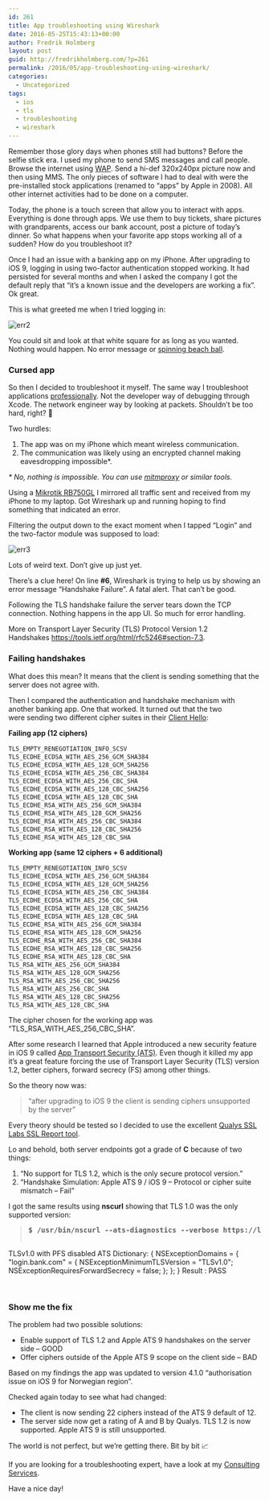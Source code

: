 ```yaml
---
id: 261
title: App troubleshooting using Wireshark
date: 2016-05-25T15:43:13+00:00
author: Fredrik Holmberg
layout: post
guid: http://fredrikholmberg.com/?p=261
permalink: /2016/05/app-troubleshooting-using-wireshark/
categories:
  - Uncategorized
tags:
  - ios
  - tls
  - troubleshooting
  - wireshark
---
```

Remember those glory days when phones still had buttons? Before the selfie stick era. I used my phone to send SMS messages and call people. Browse the internet using [WAP](https://en.wikipedia.org/wiki/Wireless_Application_Protocol). Send a hi-def 320x240px picture now and then using MMS. The only pieces of software I had to deal with were the pre-installed stock applications (renamed to &#8220;apps&#8221; by Apple in 2008). All other internet activities had to be done on a computer.

Today, the phone is a touch screen that allow you to interact with apps. Everything is done through apps. We use them to buy tickets, share pictures with grandparents, access our bank account, post a picture of today&#8217;s dinner. So what happens when your favorite app stops working all of a sudden? How do you troubleshoot it?

<!--more-->

Once I had an issue with a banking app on my iPhone. After upgrading to iOS 9, logging in using two-factor authentication stopped working. It had persisted for several months and when I asked the company I got the default reply that &#8220;it&#8217;s a known issue and the developers are working a fix&#8221;. Ok great.

This is what greeted me when I tried logging in:

<img class="aligncenter wp-image-266" src="/wp-content/uploads/2016/05/err2-169x300.png" alt="err2" width="282" height="500" srcset="/wp-content/uploads/2016/05/err2-169x300.png 169w,/wp-content/uploads/2016/05/err2-577x1024.png 577w,/wp-content/uploads/2016/05/err2.png 640w" sizes="(max-width: 282px) 100vw, 282px" />

You could sit and look at that white square for as long as you wanted. Nothing would happen. No error message or [spinning beach ball](https://en.wikipedia.org/wiki/Spinning_pinwheel).

### Cursed app

So then I decided to troubleshoot it myself. The same way I troubleshoot applications [professionally](http://fredrikholmberg.com/consulting/). Not the developer way of debugging through Xcode. The network engineer way by looking at packets. Shouldn&#8217;t be too hard, right? 💪

Two hurdles:

  1. The app was on my iPhone which meant wireless communication.
  2. The communication was likely using an encrypted channel making eavesdropping impossible*.

_* No, nothing is impossible. You can use [mitmproxy](https://mitmproxy.org/) or similar tools._

Using a [Mikrotik RB750GL](http://routerboard.com/RB750GL) I mirrored all traffic sent and received from my iPhone to my laptop. Got Wireshark up and running hoping to find something that indicated an error.

Filtering the output down to the exact moment when I tapped &#8220;Login&#8221; and the two-factor module was supposed to load:

<img class="alignnone size-full wp-image-271" src="/wp-content/uploads/2016/05/err3.png" alt="err3" width="1098" height="251" srcset="/wp-content/uploads/2016/05/err3.png 1098w,/wp-content/uploads/2016/05/err3-300x69.png 300w,/wp-content/uploads/2016/05/err3-768x176.png 768w,/wp-content/uploads/2016/05/err3-1024x234.png 1024w,/wp-content/uploads/2016/05/err3-676x155.png 676w" sizes="(max-width: 1098px) 100vw, 1098px" />

Lots of weird text. Don&#8217;t give up just yet.

There&#8217;s a clue here! On line **#6**, Wireshark is trying to help us by showing an error message &#8220;Handshake Failure&#8221;. A fatal alert. That can&#8217;t be good.

Following the TLS handshake failure the server tears down the TCP connection. Nothing happens in the app UI. So much for error handling.

More on Transport Layer Security (TLS) Protocol Version 1.2 Handshakes <https://tools.ietf.org/html/rfc5246#section-7.3>.

### Failing handshakes

What does this mean? It means that the client is sending something that the server does not agree with.

Then I compared the authentication and handshake mechanism with another banking app. One that worked. It turned out that the two were sending two different cipher suites in their [Client Hello](https://tools.ietf.org/html/rfc5246#section-7.4.1.2):

**Failing app (12 ciphers)**

    TLS_EMPTY_RENEGOTIATION_INFO_SCSV
    TLS_ECDHE_ECDSA_WITH_AES_256_GCM_SHA384
    TLS_ECDHE_ECDSA_WITH_AES_128_GCM_SHA256
    TLS_ECDHE_ECDSA_WITH_AES_256_CBC_SHA384
    TLS_ECDHE_ECDSA_WITH_AES_256_CBC_SHA
    TLS_ECDHE_ECDSA_WITH_AES_128_CBC_SHA256
    TLS_ECDHE_ECDSA_WITH_AES_128_CBC_SHA
    TLS_ECDHE_RSA_WITH_AES_256_GCM_SHA384
    TLS_ECDHE_RSA_WITH_AES_128_GCM_SHA256
    TLS_ECDHE_RSA_WITH_AES_256_CBC_SHA384
    TLS_ECDHE_RSA_WITH_AES_128_CBC_SHA256
    TLS_ECDHE_RSA_WITH_AES_128_CBC_SHA

**Working app (same 12 ciphers + 6 additional)**

    TLS_EMPTY_RENEGOTIATION_INFO_SCSV
    TLS_ECDHE_ECDSA_WITH_AES_256_GCM_SHA384
    TLS_ECDHE_ECDSA_WITH_AES_128_GCM_SHA256
    TLS_ECDHE_ECDSA_WITH_AES_256_CBC_SHA384
    TLS_ECDHE_ECDSA_WITH_AES_256_CBC_SHA
    TLS_ECDHE_ECDSA_WITH_AES_128_CBC_SHA256
    TLS_ECDHE_ECDSA_WITH_AES_128_CBC_SHA
    TLS_ECDHE_RSA_WITH_AES_256_GCM_SHA384
    TLS_ECDHE_RSA_WITH_AES_128_GCM_SHA256
    TLS_ECDHE_RSA_WITH_AES_256_CBC_SHA384
    TLS_ECDHE_RSA_WITH_AES_128_CBC_SHA256
    TLS_ECDHE_RSA_WITH_AES_128_CBC_SHA
    TLS_RSA_WITH_AES_256_GCM_SHA384
    TLS_RSA_WITH_AES_128_GCM_SHA256
    TLS_RSA_WITH_AES_256_CBC_SHA256
    TLS_RSA_WITH_AES_256_CBC_SHA
    TLS_RSA_WITH_AES_128_CBC_SHA256
    TLS_RSA_WITH_AES_128_CBC_SHA

The cipher chosen for the working app was &#8220;TLS\_RSA\_WITH\_AES\_256\_CBC\_SHA&#8221;.

After some research I learned that Apple introduced a new security feature in iOS 9 called [App Transport Security (ATS)](https://developer.apple.com/library/ios/documentation/General/Reference/InfoPlistKeyReference/Articles/CocoaKeys.html). Even though it killed my app it&#8217;s a great feature forcing the use of Transport Layer Security (TLS) version 1.2, better ciphers, forward secrecy (FS) among other things.

So the theory now was:

> &#8220;after upgrading to iOS 9 the client is sending ciphers unsupported by the server&#8221;

Every theory should be tested so I decided to use the excellent [Qualys SSL Labs SSL Report tool](https://www.ssllabs.com/ssltest/).

Lo and behold, both server endpoints got a grade of **C** because of two things:

  1. &#8220;No support for TLS 1.2, which is the only secure protocol version.&#8221;
  2. &#8220;Handshake Simulation: Apple ATS 9 / iOS 9 &#8211; Protocol or cipher suite mismatch &#8211; Fail&#8221;

I got the same results using **nscurl** showing that TLS 1.0 was the only supported version:

> <pre><strong>$ /usr/bin/nscurl --ats-diagnostics --verbose https://login.bank.com"
</strong>
TLSv1.0 with PFS disabled
ATS Dictionary:
{
    NSExceptionDomains =     {
        "login.bank.com" =         {
            NSExceptionMinimumTLSVersion = "TLSv1.0";
            NSExceptionRequiresForwardSecrecy = false;
        };
    };
}
Result : PASS
</pre>

&nbsp;

### Show me the fix

The problem had two possible solutions:

  * Enable support of TLS 1.2 and Apple ATS 9 handshakes on the server side &#8211; GOOD
  * Offer ciphers outside of the Apple ATS 9 scope on the client side &#8211; BAD

Based on my findings the app was updated to version 4.1.0 &#8220;authorisation issue on iOS 9 for Norwegian region&#8221;.

Checked again today to see what had changed:

  * The client is now sending 22 ciphers instead of the ATS 9 default of 12.
  * The server side now get a rating of A and B by Qualys. TLS 1.2 is now supported. Apple ATS 9 is still unsupported.

The world is not perfect, but we&#8217;re getting there. Bit by bit 📈

If you are looking for a troubleshooting expert, have a look at my [Consulting Services](http://fredrikholmberg.com/consulting/).

Have a nice day!